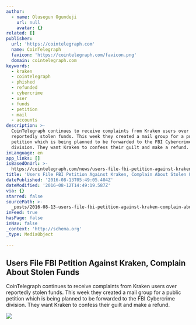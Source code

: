 ```yaml
---
author:
  - name: Olusegun Ogundeji
    url: null
    avatar: {}
related: []
publisher:
  url: 'https://cointelegraph.com'
  name: CoinTelegraph
  favicon: 'https://cointelegraph.com/favicon.png'
  domain: cointelegraph.com
keywords:
  - kraken
  - cointelegraph
  - phished
  - refunded
  - cybercrime
  - user
  - funds
  - petition
  - mail
  - accounts
description: >-
  CoinTelegraph continues to receive complaints from Kraken users over
  reportedly stolen funds. This week they created a mail group for a public
  petition which is being planned to be forwarded to the FBI Cybercrime
  division. They want Kraken to confess their guilt and make a refund.
inLanguage: en
app_links: []
isBasedOnUrl: >-
  https://cointelegraph.com/news/users-file-fbi-petition-against-kraken-complain-about-stolen-funds
title: 'Users File FBI Petition Against Kraken, Complain About Stolen Funds'
datePublished: '2016-08-13T05:49:05.404Z'
dateModified: '2016-08-12T14:49:19.587Z'
via: {}
starred: false
sourcePath: >-
  _posts/2016-08-13-users-file-fbi-petition-against-kraken-complain-about-stole.md
inFeed: true
hasPage: false
inNav: false
_context: 'http://schema.org'
_type: MediaObject

---
```

<article style=""><h1>Users File FBI Petition Against Kraken, Complain About Stolen Funds</h1><p>CoinTelegraph continues to receive complaints from Kraken users over reportedly stolen funds. This week they created a mail group for a public petition which is being planned to be forwarded to the FBI Cybercrime division. They want Kraken to confess their guilt and make a refund.</p><img src="https://cointelegraph.com/images/725_Ly9jb2ludGVsZWdyYXBoLmNvbS9zdG9yYWdlL3VwbG9hZHMvdmlldy8zNWQzOWJlOThkNjE0YTE0NDZlN2RmYTg5NjlmNWZlZC5qcGc=.jpg" /></article>